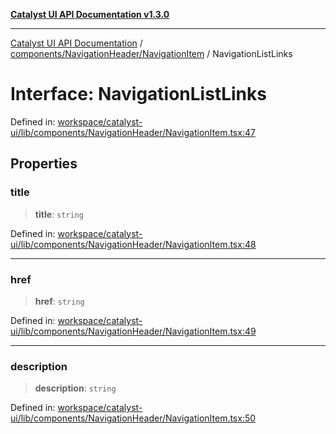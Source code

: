 [**Catalyst UI API Documentation v1.3.0**](../../../../README.md)

---

[Catalyst UI API Documentation](../../../../README.md) / [components/NavigationHeader/NavigationItem](../README.md) / NavigationListLinks

# Interface: NavigationListLinks

Defined in: [workspace/catalyst-ui/lib/components/NavigationHeader/NavigationItem.tsx:47](https://github.com/TheBranchDriftCatalyst/catalyst-ui/blob/main/lib/components/NavigationHeader/NavigationItem.tsx#L47)

## Properties

### title

> **title**: `string`

Defined in: [workspace/catalyst-ui/lib/components/NavigationHeader/NavigationItem.tsx:48](https://github.com/TheBranchDriftCatalyst/catalyst-ui/blob/main/lib/components/NavigationHeader/NavigationItem.tsx#L48)

---

### href

> **href**: `string`

Defined in: [workspace/catalyst-ui/lib/components/NavigationHeader/NavigationItem.tsx:49](https://github.com/TheBranchDriftCatalyst/catalyst-ui/blob/main/lib/components/NavigationHeader/NavigationItem.tsx#L49)

---

### description

> **description**: `string`

Defined in: [workspace/catalyst-ui/lib/components/NavigationHeader/NavigationItem.tsx:50](https://github.com/TheBranchDriftCatalyst/catalyst-ui/blob/main/lib/components/NavigationHeader/NavigationItem.tsx#L50)
